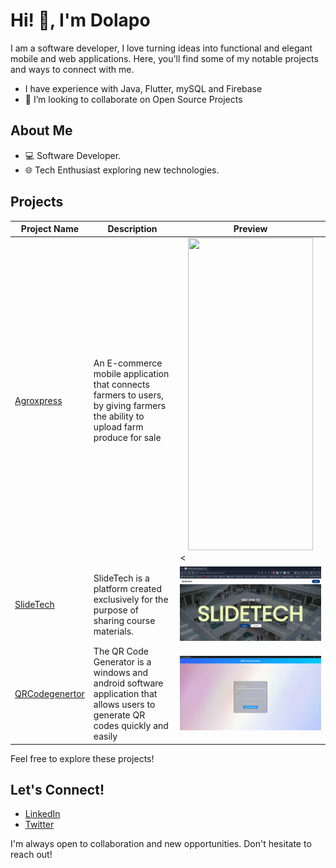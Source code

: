 <!--### Hi there 👋


**Dolapo-A/Dolapo-A** is a ✨ _special_ ✨ repository because its `README.md` (this file) appears on your GitHub profile.

Here are some ideas to get you started:

- 🔭 I’m currently working on ...
- 🌱 I’m currently learning ...
- 🤔 I’m looking for help with ...
- 💬 Ask me about ...
- 📫 How to reach me: ...
- 😄 Pronouns: ...
- ⚡ Fun fact: ...
-->
# Hi! 👋, I'm Dolapo

I am a software developer, I love turning ideas into functional and elegant mobile and web applications. Here, you'll find some of my notable projects and ways to connect with me.

- I have experience with Java, Flutter, mySQL and Firebase
- 👯 I’m looking to collaborate on Open Source Projects
## About Me

- 💻 Software Developer.
- 🌐 Tech Enthusiast exploring new technologies.

## Projects

| Project Name | Description | Preview |  
|--------------|-------------|-----------|  
| [Agroxpress](https://github.com/Dolapo-A/agroxpress) | An E-commerce mobile application that connects farmers to users, by giving farmers the ability to upload farm produce for sale | <center><img src="https://raw.githubusercontent.com/Dolapo-A/Dolapo-A/main/assets/agroxpress.gif"  width="200" height="500"/></center><  |  
| [SlideTech](https://slidesshare-f089e.web.app/) | SlideTech is a platform created exclusively for the purpose of sharing course materials. | ![Project 2](https://raw.githubusercontent.com/Dolapo-A/Dolapo-A/main/assets/Slidetech.gif) |  
| [QRCodegenertor](https://github.com/Dolapo-A/qrcodegenerator) | The QR Code Generator is a windows and android software application that allows users to generate QR codes quickly and easily| ![Project 3](https://raw.githubusercontent.com/Dolapo-A/Dolapo-A/main/assets/Qrcodegenerator.gif) |  

Feel free to explore these projects!

## Let's Connect!

- [LinkedIn](https://www.linkedin.com/in/dolapo-araoye-86ba31219/)
- [Twitter](https://twitter.com/_dolapoe)

I'm always open to collaboration and new opportunities. Don't hesitate to reach out!

